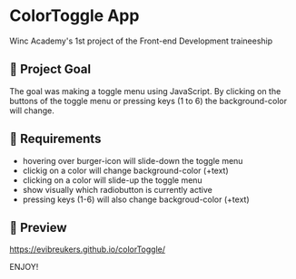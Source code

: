 # ColorToggle App

Winc Academy's 1st project of the Front-end Development traineeship

## 💬 Project Goal

The goal was making a toggle menu using JavaScript. 
By clicking on the buttons of the toggle menu or pressing keys (1 to 6) the background-color will change. 

## 💬 Requirements

* hovering over burger-icon will slide-down the toggle menu
* clickig on a color will change background-color (+text)
* clicking on a color will slide-up the toggle menu
* show visually which radiobutton is currently active
* pressing keys (1-6) will also change backgroud-color (+text)

## 🚀 Preview

https://evibreukers.github.io/colorToggle/

ENJOY!


